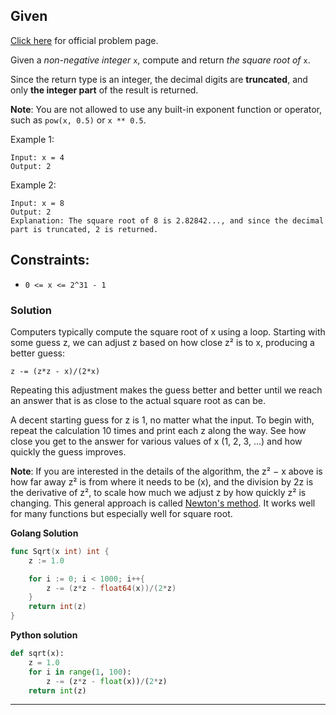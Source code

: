 ## Given

[Click here](https://leetcode.com/problems/sqrtx/) for official problem page.

Given a *non-negative integer* `x`, compute and return *the square root of* `x`.

Since the return type is an integer, the decimal digits are **truncated**, and only **the integer part** of the result is returned.

**Note**: You are not allowed to use any built-in exponent function or operator, such as `pow(x, 0.5)` or `x ** 0.5`.


Example 1:
```
Input: x = 4
Output: 2
```

Example 2:
```
Input: x = 8
Output: 2
Explanation: The square root of 8 is 2.82842..., and since the decimal part is truncated, 2 is returned.
```

## Constraints:

- `0 <= x <= 2^31 - 1`

### Solution

Computers typically compute the square root of x using a loop. Starting with some guess z, we can adjust z based on how close z² is to x, producing a better guess:

`z -= (z*z - x)/(2*x)`

Repeating this adjustment makes the guess better and better until we reach an answer that is as close to the actual square root as can be.

A decent starting guess for z is 1, no matter what the input. To begin with, repeat the calculation 10 times and print each z along the way. See how close you get to the answer for various values of x (1, 2, 3, ...) and how quickly the guess improves.

**Note**: If you are interested in the details of the algorithm, the z² − x above is how far away z² is from where it needs to be (x), and the division by 2z is the derivative of z², to scale how much we adjust z by how quickly z² is changing. This general approach is called [Newton's method](https://en.wikipedia.org/wiki/Newton%27s_method). It works well for many functions but especially well for square root.

**Golang Solution**

```go
func Sqrt(x int) int {
    z := 1.0

    for i := 0; i < 1000; i++{
        z -= (z*z - float64(x))/(2*z)
    }
    return int(z)
}
```

**Python solution**

```py
def sqrt(x):
    z = 1.0
    for i in range(1, 100):
        z -= (z*z - float(x))/(2*z)
    return int(z)
```

---
